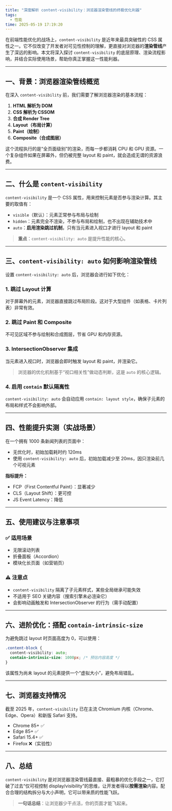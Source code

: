 ```yaml
---
title: "深度解析 content-visibility：浏览器渲染管线的终极优化利器"
tags:
  - 性能
time: 2025-05-19 17:19:20
---
```


在前端性能优化的战场上，`content-visibility` 是近年来最具突破性的 CSS 属性之一。它不仅改变了开发者对可见性控制的理解，更直接对浏览器的**渲染管线**产生了深远的影响。本文将深入探讨 `content-visibility` 的底层原理、渲染流程影响，并结合实际使用场景，帮助你真正掌握这一性能利器。

---

## 一、背景：浏览器渲染管线概览

在深入 `content-visibility` 前，我们需要了解浏览器渲染的基本流程：

1.  **HTML 解析为 DOM**
2.  **CSS 解析为 CSSOM**
3.  **合成 Render Tree**
4.  **Layout（布局计算）**
5.  **Paint（绘制）**
6.  **Composite（合成图层）**

这个流程执行的是“全页面级别”的渲染，而每一步都消耗 CPU 和 GPU 资源。一个复杂组件如果在屏幕外，但仍被完整 layout 和 paint，就会造成无谓的资源浪费。

---

## 二、什么是 `content-visibility`

`content-visibility` 是一个 CSS 属性，用来控制元素是否参与渲染计算。其主要的取值有：

- `visible`（默认）：元素正常参与布局与绘制
- `hidden`：元素完全不渲染，不参与布局和绘制，也不出现在辅助技术中
- `auto`：**启用渲染跳过机制**，只有当元素进入视口才进行 layout 和 paint

> **重点**：`content-visibility: auto` 是提升性能的核心。

---

## 三、`content-visibility: auto` 如何影响渲染管线

设置 `content-visibility: auto` 后，浏览器会进行如下优化：

### 1\. **跳过 Layout 计算**

对于屏幕外的元素，浏览器直接跳过布局阶段。这对于大型组件（如表格、卡片列表）非常有效。

### 2\. **跳过 Paint 和 Composite**

不可见区域不参与绘制和合成图层，节省 GPU 和内存资源。

### 3\. **IntersectionObserver 集成**

当元素进入视口时，浏览器会即时触发 layout 和 paint，并渲染它。

> 浏览器的优化机制基于“视口相关性”做动态判断，这是 `auto` 的核心逻辑。

### 4\. **启用 `contain` 默认隔离性**

`content-visibility: auto` 会自动应用 `contain: layout style`，确保子元素的布局和样式不会影响外部。

---

## 四、性能提升实测（实战场景）

在一个拥有 1000 条新闻列表的页面中：

- 无优化时，初始加载耗时约 120ms
- 使用 `content-visibility: auto` 后，初始加载减少至 20ms，因只渲染前几个可视元素

**指标提升：**

- FCP（First Contentful Paint）：显著减少
- CLS（Layout Shift）：更可控
- JS Event Latency：降低

---

## 五、使用建议与注意事项

### ✅ 适用场景

- 无限滚动列表
- 折叠面板（Accordion）
- 模块化长页面（如营销页）

### ⚠️ 注意点

- `content-visibility` 隔离了子元素样式，某些全局继承可能失效
- 不适用于 SEO 关键内容（搜索引擎未必渲染它）
- 会影响动画触发和 IntersectionObserver 的行为（需手动配置）

---

## 六、进阶优化：搭配 `contain-intrinsic-size`

为避免跳过 layout 时页面高度为 0，可以使用：

```css
.content-block {
  content-visibility: auto;
  contain-intrinsic-size: 1000px; /* 预估内容高度 */
}
```

该属性为尚未 layout 的元素提供一个“虚拟大小”，避免布局错乱。

---

## 七、浏览器支持情况

截至 2025 年，`content-visibility` 已在主流 Chromium 内核（Chrome、Edge、Opera）和新版 Safari 支持。

- Chrome 85+ ✅
- Edge 85+ ✅
- Safari 15.4+ ✅
- Firefox ❌（实验性）

---

## 八、总结

`content-visibility` 是对浏览器渲染管线最直接、最粗暴的优化手段之一，它打破了过去“仅可视控制 display/visibility”的思维，让开发者得以**按需渲染**内容。配合合理的结构拆分与大小声明，它可以带来质的性能飞跃。

> **一句话总结**：让浏览器少干点活，你的页面才能飞起来。
